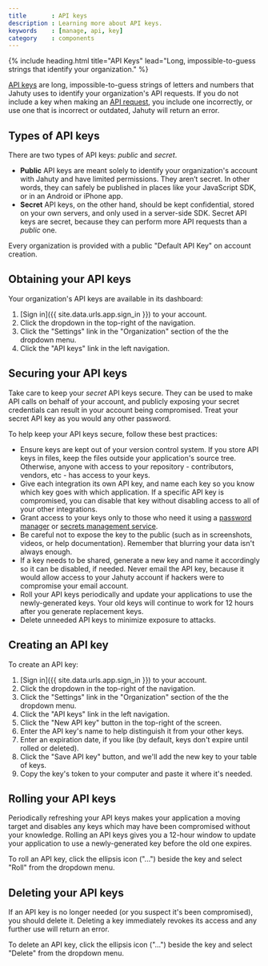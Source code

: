 ```yaml
---
title       : API keys
description : Learning more about API keys.
keywords    : [manage, api, key]
category    : components
---
```

{% include heading.html title="API Keys" lead="Long, impossible-to-guess strings that identify your organization." %}

[API keys](https://en.wikipedia.org/wiki/Application_programming_interface_key) are long, impossible-to-guess strings of letters and numbers that Jahuty uses to identify your organization's API requests. If you do not include a key when making an [API request](/api#authentication), you include one incorrectly, or use one that is incorrect or outdated, Jahuty will return an error.

## Types of API keys

There are two types of API keys: _public_ and _secret_.

* **Public** API keys are meant solely to identify your organization's account with Jahuty and have limited permissions. They aren’t secret. In other words, they can safely be published in places like your JavaScript SDK, or in an Android or iPhone app.
* **Secret** API keys, on the other hand, should be kept confidential, stored on your own servers, and only used in a server-side SDK. Secret API keys are secret, because they can perform more API requests than a _public_ one.

Every organization is provided with a public "Default API Key" on account creation.

## Obtaining your API keys

Your organization's API keys are available in its dashboard:

1. [Sign in]({{ site.data.urls.app.sign_in }}) to your account.
1. Click the dropdown in the top-right of the navigation.
1. Click the "Settings" link in the "Organization" section of the the dropdown menu.
1. Click the "API keys" link in the left navigation.

## Securing your API keys

Take care to keep your _secret_ API keys secure. They can be used to make API calls on behalf of your account, and publicly exposing your secret credentials can result in your account being compromised. Treat your secret API key as you would any other password.

To help keep your API keys secure, follow these best practices:

* Ensure keys are kept out of your version control system. If you store API keys in files, keep the files outside your application's source tree. Otherwise, anyone with access to your repository - contributors, vendors, etc -  has access to your keys.
* Give each integration its own API key, and name each key so you know which key goes with which application. If a specific API key is compromised, you can disable that key without disabling access to all of your other integrations.
* Grant access to your keys only to those who need it using a [password manager](https://en.wikipedia.org/wiki/List_of_password_managers) or [secrets management service](https://en.wikipedia.org/wiki/Key_management#Non-KMIP-compliant_key_management).
* Be careful not to expose the key to the public (such as in screenshots, videos, or help documentation). Remember that blurring your data isn't always enough.
* If a key needs to be shared, generate a new key and name it accordingly so it can be disabled, if needed. Never email the API key, because it would allow access to your Jahuty account if hackers were to compromise your email account.
* Roll your API keys periodically and update your applications to use the newly-generated keys. Your old keys will continue to work for 12 hours after you generate replacement keys.
* Delete unneeded API keys to minimize exposure to attacks.

## Creating an API key

To create an API key:

1. [Sign in]({{ site.data.urls.app.sign_in }}) to your account.
1. Click the dropdown in the top-right of the navigation.
1. Click the "Settings" link in the "Organization" section of the the dropdown menu.
1. Click the "API keys" link in the left navigation.
1. Click the "New API key" button in the top-right of the screen.
1. Enter the API key's name to help distinguish it from your other keys.
1. Enter an expiration date, if you like (by default, keys don't expire until rolled or deleted).
1. Click the "Save API key" button, and we'll add the new key to your table of keys.
1. Copy the key's token to your computer and paste it where it's needed.

## Rolling your API keys

Periodically refreshing your API keys makes your application a moving target and disables any keys which may have been compromised without your knowledge. Rolling an API keys gives you a 12-hour window to update your application to use a newly-generated key before the old one expires.

To roll an API key, click the ellipsis icon ("...") beside the key and select "Roll" from the dropdown menu.

## Deleting your API keys

If an API key is no longer needed (or you suspect it's been compromised), you should delete it. Deleting a key immediately revokes its access and any further use will return an error.

To delete an API key, click the ellipsis icon ("...") beside the key and select "Delete" from the dropdown menu.

